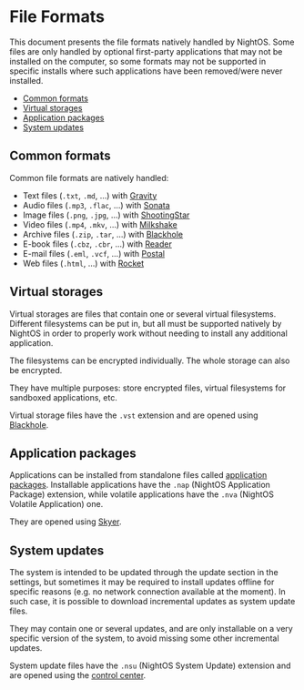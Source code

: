 # File Formats

This document presents the file formats natively handled by NightOS. Some files are only handled by optional first-party applications that may not be installed on the computer, so some formats may not be supported in specific installs where such applications have been removed/were never installed.

- [Common formats](#common-formats)
- [Virtual storages](#virtual-storages)
- [Application packages](#application-packages)
- [System updates](#system-updates)

## Common formats

Common file formats are natively handled:

- Text files (`.txt`, `.md`, ...) with [Gravity](../applications/Gravity.md)
- Audio files (`.mp3`, `.flac`, ...) with [Sonata](../applications/Sonata.md)
- Image files (`.png`, `.jpg`, ...) with [ShootingStar](../applications/ShootingStar.md)
- Video files (`.mp4`, `.mkv`, ...) with [Milkshake](../applications/Milkshake.md)
- Archive files (`.zip`, `.tar`, ...) with [Blackhole](../applications/Blackhole.md)
- E-book files (`.cbz`, `.cbr`, ...) with [Reader](../applications/Reader.md)
- E-mail files (`.eml`, `.vcf`, ...) with [Postal](../applications/Postal.md)
- Web files (`.html`, ...) with [Rocket](../applications/Rocket.md)

## Virtual storages

Virtual storages are files that contain one or several virtual filesystems. Different filesystems can be put in, but all must be supported natively by NightOS in order to properly work without needing to install any additional application.

The filesystems can be encrypted individually. The whole storage can also be encrypted.

They have multiple purposes: store encrypted files, virtual filesystems for sandboxed applications, etc.

Virtual storage files have the `.vst` extension and are opened using [Blackhole](../applications/Blackhole.md).

## Application packages

Applications can be installed from standalone files called [application packages](../specs/applications/package.md).
Installable applications have the `.nap` (NightOS Application Package) extension, while volatile applications have the `.nva` (NightOS Volatile Application) one.

They are opened using [Skyer](../applications/Skyer.md).

## System updates

The system is intended to be updated through the update section in the settings, but sometimes it may be required to install updates offline for specific reasons (e.g. no network connection available at the moment). In such case, it is possible to download incremental updates as system update files.

They may contain one or several updates, and are only installable on a very specific version of the system, to avoid missing some other incremental updates.

System update files have the `.nsu` (NightOS System Update) extension and are opened using the [control center](../applications/Central.md).
